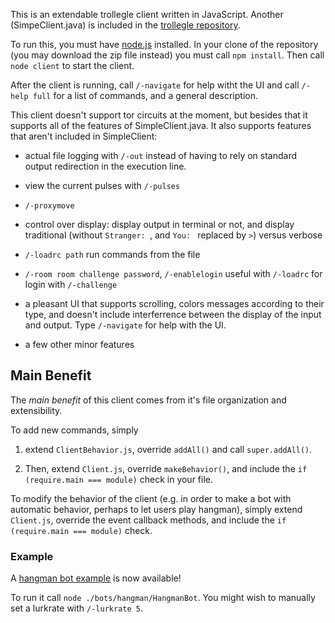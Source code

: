 This is an extendable trollegle client written in JavaScript. Another (SimpeClient.java) is included in the [trollegle repository](https://gitlab.com/jtrygva/trollegle).

To run this, you must have [node.js](https://nodejs.org) installed. In your clone of the repository (you may download the zip file instead) you must call `npm install`. Then call `node client` to start the client.

After the client is running, call `/-navigate` for help witht the UI and call `/-help full` for a list of commands, and a general description.

This client doesn't support tor circuits at the moment, but besides that it supports all of the features of SimpleClient.java. It also supports features that aren't included in SimpleClient:

* actual file logging with `/-out` instead of having to rely on standard output redirection in the execution line.

* view the current pulses with `/-pulses`

* `/-proxymove`

* control over display: display output in terminal or not, and display traditional (without `Stranger: `, and `You: ` replaced by `>`) versus verbose

* `/-loadrc path` run commands from the file

* `/-room room challenge password`, `/-enablelogin` useful with `/-loadrc` for login with `/-challenge`

* a pleasant UI that supports scrolling, colors messages according to their type, and doesn't include interferrence between the display of the input and output. Type `/-navigate` for help with the UI.

* a few other minor features

## Main Benefit ##


The *main benefit* of this client comes from it's file organization and extensibility.

To add new commands, simply 

1. extend `ClientBehavior.js`, override `addAll()` and call `super.addAll()`. 

2. Then, extend `Client.js`, override `makeBehavior()`, and include the `if (require.main === module)` check in your file.


To modify the behavior of the client (e.g. in order to make a bot with automatic behavior, perhaps to let users play hangman), simply extend `Client.js`, override the event callback methods, and include the `if (require.main === module)` check.

### Example ###

A [hangman bot example](./bots/hangman) is now available!

To run it call `node ./bots/hangman/HangmanBot`. You might wish to manually set a lurkrate with `/-lurkrate 5`.